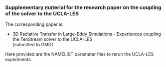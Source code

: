 ### Supplementary material for the research paper on the coupling of the solver to the UCLA-LES

  The corresponding paper is: 

  * 3D Radiative Transfer in Large-Eddy Simulations - Experiences coupling the TenStream solver to the UCLA-LES  
    (submitted to GMD)

Here provided are the NAMELIST parameter files to rerun the UCLA-LES experiments.

